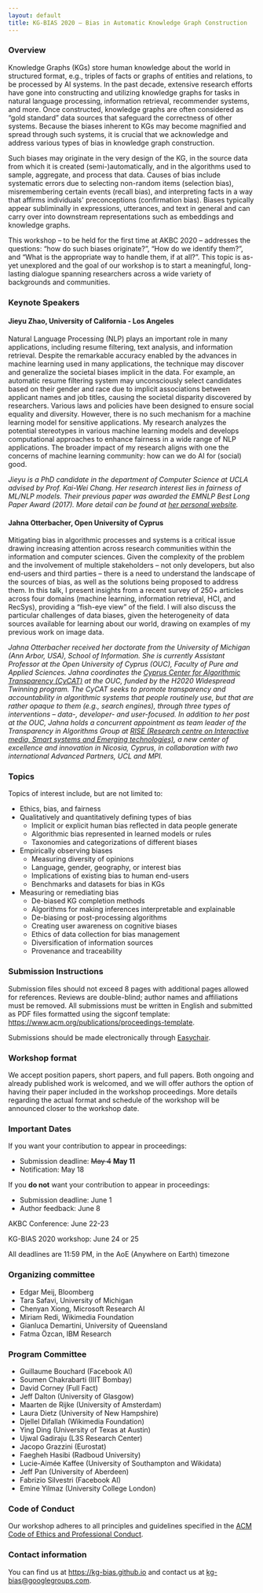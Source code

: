 ```yaml
---
layout: default
title: KG-BIAS 2020 – Bias in Automatic Knowledge Graph Construction
---
```


### Overview
Knowledge Graphs (KGs) store human knowledge about the world in structured format, e.g., triples of facts or graphs of entities and relations, to be processed by AI systems. In the past decade, extensive research efforts have gone into constructing and utilizing knowledge graphs for tasks in natural language processing, information retrieval, recommender systems, and more. Once constructed, knowledge graphs are often considered as “gold standard” data sources that safeguard the correctness of other systems. Because the biases inherent to KGs may become magnified and spread through such systems, it is crucial that we acknowledge and address various types of bias in knowledge graph construction. 

Such biases may originate in the very design of the KG, in the source data from which it is created (semi-)automatically, and in the algorithms used to sample, aggregate, and process that data.
Causes of bias include systematic errors due to selecting non-random items (selection bias), misremembering certain events (recall bias), and interpreting facts in a way that affirms individuals' preconceptions (confirmation bias). Biases typically appear subliminally in expressions, utterances, and text in general and can carry over into downstream representations such as embeddings and knowledge graphs. 

This workshop – to be held for the first time at AKBC 2020 – addresses the questions: “how do such biases originate?”, “How do we identify them?”, and “What is the appropriate way to handle them, if at all?”.  This topic is as-yet unexplored and the goal of our workshop is to start a meaningful, long-lasting dialogue spanning researchers across a wide variety of backgrounds and communities. 

### Keynote Speakers

#### Jieyu Zhao, University of California - Los Angeles

Natural Language Processing (NLP) plays an important role in many applications, including resume filtering, text analysis, and information retrieval. Despite the remarkable accuracy enabled by the advances in machine learning used in many applications, the technique may discover and generalize the societal biases implicit in the data. For example, an automatic resume filtering system may unconsciously select candidates based on their gender and race due to implicit associations between applicant names and job titles, causing the societal disparity discovered by researchers. Various laws and policies have been designed to ensure social equality and diversity. However, there is no such mechanism for a machine learning model for sensitive applications. My research analyzes the potential stereotypes in various machine learning models and develops computational approaches to enhance fairness in a wide range of NLP applications. The broader impact of my research aligns with one the concerns of machine learning community: how can we do AI for (social) good.

_Jieyu is a PhD candidate in the department of Computer Science at UCLA advised by Prof. Kai-Wei Chang. Her research interest lies in fairness of ML/NLP models. Their previous paper was awarded the EMNLP Best Long Paper Award (2017). More detail can be found at [her personal website](https://jyzhao.net/)._


#### Jahna Otterbacher, Open University of Cyprus

Mitigating bias in algorithmic processes and systems is a critical issue drawing increasing
attention across research communities within the information and computer sciences. Given
the complexity of the problem and the involvement of multiple stakeholders – not only
developers, but also end-users and third parties – there is a need to understand the landscape
of the sources of bias, as well as the solutions being proposed to address them. In this talk, I
present insights from a recent survey of 250+ articles across four domains (machine learning,
information retrieval, HCI, and RecSys), providing a “fish-eye view” of the field. I will also
discuss the particular challenges of data biases, given the heterogeneity of data sources
available for learning about our world, drawing on examples of my previous work on image
data.

_Jahna Otterbacher received her doctorate from the University of Michigan (Ann Arbor, USA),
School of Information. She is currently Assistant Professor at the Open University of Cyprus
(OUC), Faculty of Pure and Applied Sciences. Jahna coordinates the [Cyprus Center for
Algorithmic Transparency (CyCAT)](http://www.cycat.io/) at the OUC, funded by the H2020 Widespread Twinning
program. The CyCAT seeks to promote transparency and accountability in algorithmic systems
that people routinely use, but that are rather opaque to them (e.g., search engines), through
three types of interventions – data-, developer- and user-focused. In addition to her post at the
OUC, Jahna holds a concurrent appointment as team leader of the Transparency in Algorithms
Group at [RISE (Research centre on Interactive media, Smart systems and Emerging
technologies)](https://www.rise.org.cy/en-gb/research/research-groups/), a new center of excellence and innovation in Nicosia, Cyprus, in collaboration
with two international Advanced Partners, UCL and MPI._

### Topics
Topics of interest include, but are not limited to:
* Ethics, bias, and fairness
* Qualitatively and quantitatively defining types of bias
  * Implicit or explicit human bias reflected in data people generate
  * Algorithmic bias represented in learned models or rules
  * Taxonomies and categorizations of different biases
* Empirically observing biases
  * Measuring diversity of opinions
  * Language, gender, geography, or interest bias
  * Implications of existing bias to human end-users
  * Benchmarks and datasets for bias in KGs
* Measuring or remediating bias
  * De-biased KG completion methods
  * Algorithms for making inferences interpretable and explainable
  * De-biasing or post-processing algorithms 
  * Creating user awareness on cognitive biases
  * Ethics of data collection for bias management
  * Diversification of information sources
  * Provenance and traceability

### Submission Instructions
Submission files should not exceed 8 pages with additional pages allowed for references. Reviews are double-blind; author names and affiliations must be removed. All submissions must be written in English and submitted as PDF files formatted using the sigconf template: https://www.acm.org/publications/proceedings-template.

Submissions should be made electronically through <a href="https://easychair.org/conferences/?conf=kgbias2020">Easychair</a>.

### Workshop format
We accept position papers, short papers, and full papers. Both ongoing and already published work is welcomed, and we will offer authors the option of having their paper included in the workshop proceedings. More details regarding the actual format and schedule of the workshop will be announced closer to the workshop date.

### Important Dates

If you want your contribution to appear in proceedings:
* Submission deadline: ~~May 4~~ **May 11**
* Notification: May 18

If you **do not** want your contribution to appear in proceedings:
* Submission deadline: June 1
* Author feedback: June 8

AKBC Conference: June 22-23

KG-BIAS 2020 workshop: June 24 or 25

All deadlines are 11:59 PM, in the AoE (Anywhere on Earth) timezone 

### Organizing committee
* Edgar Meij, Bloomberg
* Tara Safavi, University of Michigan
* Chenyan Xiong, Microsoft Research AI
* Miriam Redi, Wikimedia Foundation
* Gianluca Demartini, University of Queensland
* Fatma Özcan, IBM Research

### Program Committee
* Guillaume Bouchard (Facebook AI)
* Soumen Chakrabarti (IIIT Bombay)
* David Corney (Full Fact)
* Jeff Dalton (University of Glasgow) 
* Maarten de Rijke (University of Amsterdam) 
* Laura Dietz (University of New Hampshire)
* Djellel Difallah (Wikimedia Foundation) 
* Ying Ding (University of Texas at Austin)
* Ujwal Gadiraju (L3S Research Center)  
* Jacopo Grazzini (Eurostat)
* Faegheh Hasibi (Radboud University)
* Lucie-Aimée Kaffee (University of Southampton and Wikidata)
* Jeff Pan (University of Aberdeen)
* Fabrizio Silvestri (Facebook AI)
* Emine Yilmaz (University College London)

### Code of Conduct
Our workshop adheres to all principles and guidelines specified in the <a href="https://www.acm.org/code-of-ethics" target="_blank">ACM Code of Ethics and Professional Conduct</a>.

### Contact information 
You can find us at <a href="https://kg-bias.github.io/">https://kg-bias.github.io</a> and contact us at <a href="mailto:kg-bias@googlegroups.com">kg-bias@googlegroups.com</a>.
